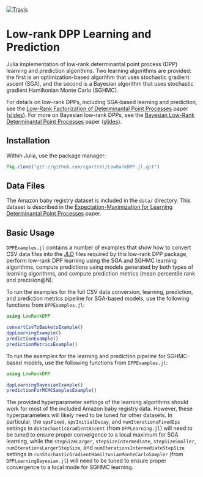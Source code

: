 [![Travis](https://travis-ci.org/cgartrel/LowRankDPP.jl.svg?branch=master)](https://travis-ci.org/cgartrel/LowRankDPP.jl)

# Low-rank DPP Learning and Prediction
Julia implementation of low-rank determinantal point process (DPP) learning and
prediction algorithms.  Two learning algorithms are provided: the first is an
optimization-based algorithm that uses stochastic gradient ascent (SGA), and the
second is a Bayesian algorithm that uses stochastic gradient Hamiltonian Monte
Carlo (SGHMC).

For details on low-rank DPPs, including SGA-based learning and prediction, see
the [Low-Rank Factorization of Determinantal Point
Processes](http://ulrichpaquet.com/Papers/LowRankDPP2017.pdf) paper ([slides](https://drive.google.com/open?id=0BzbRNlai9LOqZGNKV0s4WnF6U2s)).  For more
on Bayesian low-rank DPPs, see the [Bayesian Low-Rank Determinantal Point
Processes](http://ulrichpaquet.com/Papers/RecSys-2016-DPP.pdf) paper ([slides](https://drive.google.com/open?id=0BzbRNlai9LOqNFpZUVd1b3QyMDA)).

## Installation
Within Julia, use the package manager:
```Julia
Pkg.clone("git://github.com/cgartrel/LowRankDPP.jl.git")
```
## Data Files
The Amazon baby registry dataset is included in the `data/` directory.  This
dataset is described in the [Expectation-Maximization for Learning Determinantal
Point Processes](https://arxiv.org/abs/1411.1088) paper.

## Basic Usage
`DPPExamples.jl` contains a number of examples that show how to convert CSV data
files into the [JLD](https://github.com/JuliaIO/JLD.jl) files required by this
low-rank DPP package, perform low-rank DPP learning using the SGA and SGHMC
learning algorithms, compute predictions using models generated by both types of
learning algorithms, and compute prediction metrics (mean percentile rank and
precision@N).

To run the examples for the full CSV data conversion, learning, prediction, and
prediction metrics pipeline for SGA-based models, use the following functions
from `DPPExamples.jl`:
```Julia
using LowRankDPP

convertCsvToBasketsExample()
dppLearningExample()
predictionExample()
predictionMetricsExample()
```

To run the examples for the learning and prediction pipeline for SGHMC-based
models, use the following functions from `DPPExamples.jl`:
```Julia
using LowRankDPP

dppLearningBayesianExample()
predictionForMCMCSamplesExample()
```

The provided hyperparameter settings of the learning algorithms should work for
most of the included Amazon baby registry data.  However, these hyperparameters
will likely need to be tuned for other datasets.  In particular, the `epsFixed`,
`epsInitialDecay`, and `numIterationsFixedEps` settings in
`doStochasticGradientAscent` (from `DPPLearning.jl`) will need to be tuned to
ensure proper convergence to a local maximum for SGA learning, while the
`stepSizeLarger`, `stepSizeIntermediate`, `stepSizeSmaller`,
`numIterationsLargerStepSize`, and `numIterationsIntermediateStepSize` settings
in `runStochasticGradientHamiltonianMonteCarloSampler` (from
`DPPLearningBayesian.jl`) will need to be tuned to ensure proper convergence to
a local mode for SGHMC learning.      
